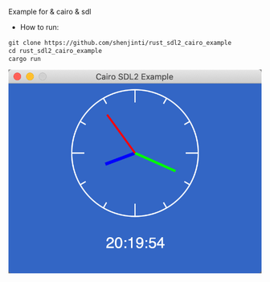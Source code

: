 Example for &amp; cairo &amp; sdl

*  How to run:       
```
git clone https://github.com/shenjinti/rust_sdl2_cairo_example
cd rust_sdl2_cairo_example
cargo run
```

![alt Clock with Cairo ](clock.png)
